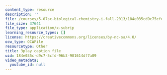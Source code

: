 ```yaml
---
content_type: resource
description: ''
file: /courses/5-07sc-biological-chemistry-i-fall-2013/184e035cd9c75cfd96b3901614df7a09_bmnKAp3EZ5o.vtt
file_size: 37641
file_type: application/x-subrip
learning_resource_types: []
license: https://creativecommons.org/licenses/by-nc-sa/4.0/
ocw_type: OCWFile
resourcetype: Other
title: 3play caption file
uid: 184e035c-d9c7-5cfd-96b3-901614df7a09
video_metadata:
  youtube_id: null
---
```

